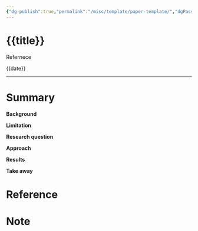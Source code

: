 ```yaml
---
{"dg-publish":true,"permalink":"/misc/template/paper-template/","dgPassFrontmatter":true}
---
```




# {{title}}
Refernece

{{date}}

---

# Summary
**Background**

**Limitation**

**Research question**

**Approach**

**Results**

**Take away**


# Reference


# Note
